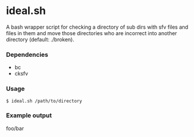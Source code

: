 # ideal.sh
A bash wrapper script for checking a directory of sub dirs with sfv files and files in them and move those directories who are incorrect into another directory (default: ./broken). 

### Dependencies

* bc
* cksfv

### Usage

`$ ideal.sh /path/to/directory`

### Example output
foo/bar
